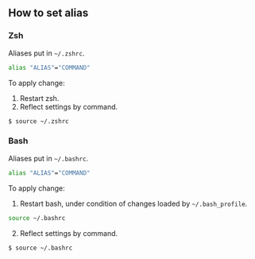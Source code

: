 ## How to set alias

### Zsh
Aliases put in `~/.zshrc`.
```sh
alias "ALIAS"="COMMAND"
```

To apply change:
1. Restart zsh.
2. Reflect settings by command.
```
$ source ~/.zshrc
```

### Bash
Aliases put in `~/.bashrc`.
```sh
alias "ALIAS"="COMMAND"
```

To apply change:
1. Restart bash, under condition of changes loaded by `~/.bash_profile`.
```sh
source ~/.bashrc
```
2. Reflect settings by command.
```
$ source ~/.bashrc
```
